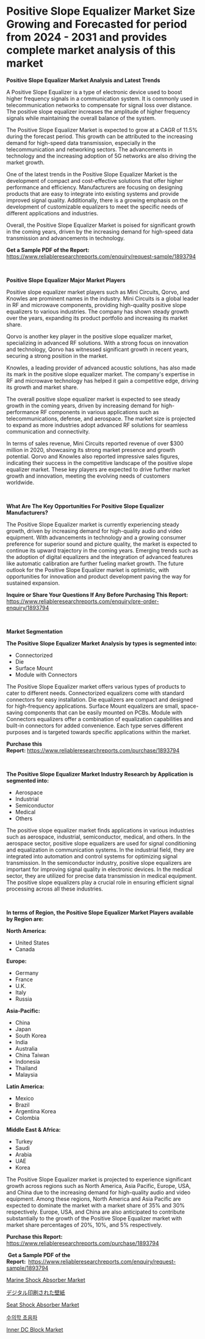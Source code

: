 <p><h1>Positive Slope Equalizer Market Size Growing and Forecasted for period from 2024 - 2031 and provides complete market analysis of this market</h1></p><p><strong>Positive Slope Equalizer Market Analysis and Latest Trends</strong></p>
<p><p>A Positive Slope Equalizer is a type of electronic device used to boost higher frequency signals in a communication system. It is commonly used in telecommunication networks to compensate for signal loss over distance. The positive slope equalizer increases the amplitude of higher frequency signals while maintaining the overall balance of the system.</p><p>The Positive Slope Equalizer Market is expected to grow at a CAGR of 11.5% during the forecast period. This growth can be attributed to the increasing demand for high-speed data transmission, especially in the telecommunication and networking sectors. The advancements in technology and the increasing adoption of 5G networks are also driving the market growth.</p><p>One of the latest trends in the Positive Slope Equalizer Market is the development of compact and cost-effective solutions that offer higher performance and efficiency. Manufacturers are focusing on designing products that are easy to integrate into existing systems and provide improved signal quality. Additionally, there is a growing emphasis on the development of customizable equalizers to meet the specific needs of different applications and industries.</p><p>Overall, the Positive Slope Equalizer Market is poised for significant growth in the coming years, driven by the increasing demand for high-speed data transmission and advancements in technology.</p></p>
<p><strong>Get a Sample PDF of the Report:&nbsp;</strong> <a href="https://www.reliableresearchreports.com/enquiry/request-sample/1893794">https://www.reliableresearchreports.com/enquiry/request-sample/1893794</a></p>
<p>&nbsp;</p>
<p><strong>Positive Slope Equalizer Major Market Players</strong></p>
<p><p>Positive slope equalizer market players such as Mini Circuits, Qorvo, and Knowles are prominent names in the industry. Mini Circuits is a global leader in RF and microwave components, providing high-quality positive slope equalizers to various industries. The company has shown steady growth over the years, expanding its product portfolio and increasing its market share.</p><p>Qorvo is another key player in the positive slope equalizer market, specializing in advanced RF solutions. With a strong focus on innovation and technology, Qorvo has witnessed significant growth in recent years, securing a strong position in the market.</p><p>Knowles, a leading provider of advanced acoustic solutions, has also made its mark in the positive slope equalizer market. The company's expertise in RF and microwave technology has helped it gain a competitive edge, driving its growth and market share.</p><p>The overall positive slope equalizer market is expected to see steady growth in the coming years, driven by increasing demand for high-performance RF components in various applications such as telecommunications, defense, and aerospace. The market size is projected to expand as more industries adopt advanced RF solutions for seamless communication and connectivity.</p><p>In terms of sales revenue, Mini Circuits reported revenue of over $300 million in 2020, showcasing its strong market presence and growth potential. Qorvo and Knowles also reported impressive sales figures, indicating their success in the competitive landscape of the positive slope equalizer market. These key players are expected to drive further market growth and innovation, meeting the evolving needs of customers worldwide.</p></p>
<p>&nbsp;</p>
<p><strong>What Are The Key Opportunities For Positive Slope Equalizer Manufacturers?</strong></p>
<p><p>The Positive Slope Equalizer market is currently experiencing steady growth, driven by increasing demand for high-quality audio and video equipment. With advancements in technology and a growing consumer preference for superior sound and picture quality, the market is expected to continue its upward trajectory in the coming years. Emerging trends such as the adoption of digital equalizers and the integration of advanced features like automatic calibration are further fueling market growth. The future outlook for the Positive Slope Equalizer market is optimistic, with opportunities for innovation and product development paving the way for sustained expansion.</p></p>
<p><strong>Inquire or Share Your Questions If Any Before Purchasing This Report:</strong> <a href="https://www.reliableresearchreports.com/enquiry/pre-order-enquiry/1893794">https://www.reliableresearchreports.com/enquiry/pre-order-enquiry/1893794</a></p>
<p>&nbsp;</p>
<p><strong>Market Segmentation</strong></p>
<p><strong>The Positive Slope Equalizer Market Analysis by types is segmented into:</strong></p>
<p><ul><li>Connectorized</li><li>Die</li><li>Surface Mount</li><li>Module with Connectors</li></ul></p>
<p><p>The Positive Slope Equalizer market offers various types of products to cater to different needs. Connectorized equalizers come with standard connectors for easy installation. Die equalizers are compact and designed for high-frequency applications. Surface Mount equalizers are small, space-saving components that can be easily mounted on PCBs. Module with Connectors equalizers offer a combination of equalization capabilities and built-in connectors for added convenience. Each type serves different purposes and is targeted towards specific applications within the market.</p></p>
<p><strong>Purchase this Report:&nbsp;</strong><a href="https://www.reliableresearchreports.com/purchase/1893794">https://www.reliableresearchreports.com/purchase/1893794</a></p>
<p>&nbsp;</p>
<p><strong>The Positive Slope Equalizer Market Industry Research by Application is segmented into:</strong></p>
<p><ul><li>Aerospace</li><li>Industrial</li><li>Semiconductor</li><li>Medical</li><li>Others</li></ul></p>
<p><p>The positive slope equalizer market finds applications in various industries such as aerospace, industrial, semiconductor, medical, and others. In the aerospace sector, positive slope equalizers are used for signal conditioning and equalization in communication systems. In the industrial field, they are integrated into automation and control systems for optimizing signal transmission. In the semiconductor industry, positive slope equalizers are important for improving signal quality in electronic devices. In the medical sector, they are utilized for precise data transmission in medical equipment. The positive slope equalizers play a crucial role in ensuring efficient signal processing across all these industries.</p></p>
<p>&nbsp;</p>
<p><strong>In terms of Region, the Positive Slope Equalizer Market Players available by Region are:</strong></p>
<p>
    <p> <strong> North America: </strong>
        <ul>
            <li>United States</li>
            <li>Canada</li>
        </ul>
        </p> 
    <p> <strong> Europe: </strong>
        <ul>
            <li>Germany</li>
            <li>France</li>
            <li>U.K.</li>
            <li>Italy</li>
            <li>Russia</li>
        </ul>
        </p> 
    <p> <strong> Asia-Pacific: </strong>
        <ul>
            <li>China</li>
            <li>Japan</li>
            <li>South Korea</li>
            <li>India</li>
            <li>Australia</li>
            <li>China Taiwan</li>
            <li>Indonesia</li>
            <li>Thailand</li>
            <li>Malaysia</li>
        </ul>
        </p> 
    <p> <strong> Latin America: </strong>
        <ul>
            <li>Mexico</li>
            <li>Brazil</li>
            <li>Argentina Korea</li>
            <li>Colombia</li>
        </ul>
        </p> 
    <p> <strong> Middle East & Africa: </strong>
        <ul>
            <li>Turkey</li>
            <li>Saudi</li>
            <li>Arabia</li>
            <li>UAE</li>
            <li>Korea</li>
        </ul>
    </p>
    </p>
<p><p>The Positive Slope Equalizer market is projected to experience significant growth across regions such as North America, Asia Pacific, Europe, USA, and China due to the increasing demand for high-quality audio and video equipment. Among these regions, North America and Asia Pacific are expected to dominate the market with a market share of 35% and 30% respectively. Europe, USA, and China are also anticipated to contribute substantially to the growth of the Positive Slope Equalizer market with market share percentages of 20%, 10%, and 5% respectively.</p></p>
<p><strong>Purchase this Report: </strong><a href="https://www.reliableresearchreports.com/purchase/1893794">https://www.reliableresearchreports.com/purchase/1893794</a></p>
<p>&nbsp;<strong>Get a Sample PDF of the Report:&nbsp;&nbsp;</strong><a href="https://www.reliableresearchreports.com/enquiry/request-sample/1893794">https://www.reliableresearchreports.com/enquiry/request-sample/1893794</a></p>
<p><strong></strong></p>
<p><p><a href="https://issuu.com/reportprime-2/docs/marine-shock-absorber-market-size-2030.pptx">Marine Shock Absorber Market</a></p><p><a href="https://medium.com/@frankfurter35566/%E3%83%87%E3%82%B8%E3%82%BF%E3%83%AB%E5%8D%B0%E5%88%B7%E5%A3%81%E7%B4%99%E3%81%AE%E5%B8%82%E5%A0%B4%E5%8B%95%E5%90%91%E3%81%AB%E3%81%A4%E3%81%84%E3%81%A6%E3%81%AE%E6%B4%9E%E5%AF%9F-%E5%B8%82%E5%A0%B4%E3%83%88%E3%83%AC%E3%83%B3%E3%83%89-%E6%88%90%E9%95%B7-2024%E5%B9%B4%E3%81%8B%E3%82%892031%E5%B9%B4%E3%81%BE%E3%81%A7%E3%81%AE%E4%BA%88%E6%B8%AC-fb2719d403ec">デジタル印刷された壁紙</a></p><p><a href="https://issuu.com/reportprime-2/docs/seat-shock-absorber-market-size-2030.pptx">Seat Shock Absorber Market</a></p><p><a href="https://medium.com/@sophieinleeds/%EC%88%98%EC%9D%98%ED%95%99-%EC%B4%88%EC%9D%8C%ED%8C%8C-%EC%8B%9C%EC%9E%A5%EC%9D%80-2031%EB%85%84%EA%B9%8C%EC%A7%80-%EC%8B%9C%EC%9E%A5-%EC%A0%90%EC%9C%A0%EC%9C%A8-%ED%81%AC%EA%B8%B0-%EB%B0%8F-%EC%98%88%EC%83%81-%EC%98%88%EC%B8%A1%EC%97%90-%EC%B4%88%EC%A0%90%EC%9D%84-%EB%A7%9E%EC%B6%94%EA%B3%A0-%EC%9E%88%EC%8A%B5%EB%8B%88%EB%8B%A4-ad25a14f33b0">수의학 초음파</a></p><p><a href="https://github.com/beatblasta/Market-Research-Report-List-2/blob/main/inner-dc-block-market.md">Inner DC Block Market</a></p></p>